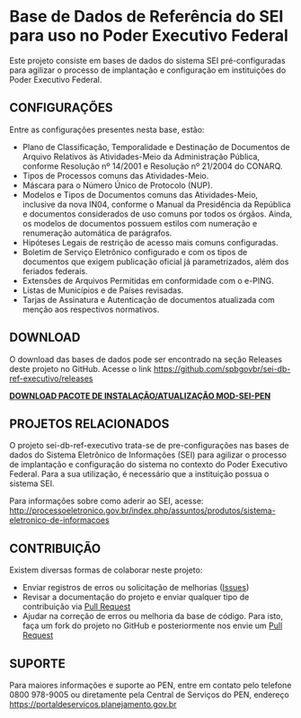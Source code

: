 # Base de Dados de Referência do SEI para uso no Poder Executivo Federal

Este projeto consiste em bases de dados do sistema SEI pré-configuradas para agilizar o processo de implantação e configuração em instituições do Poder Executivo Federal.

## CONFIGURAÇÕES

Entre as configurações presentes nesta base, estão:

* Plano de Classificação, Temporalidade e Destinação de Documentos de Arquivo Relativos às Atividades-Meio da Administração Pública, conforme Resolução nº 14/2001 e Resolução nº 21/2004 do CONARQ.
* Tipos de Processos comuns das Atividades-Meio.
* Máscara para o Número Único de Protocolo (NUP).
* Modelos e Tipos de Documentos comuns das Atividades-Meio, inclusive da nova IN04, conforme o Manual da Presidência da República e documentos considerados de uso comuns por todos os órgãos. Ainda, os modelos de documentos possuem estilos com numeração e renumeração automática de parágrafos.
* Hipóteses Legais de restrição de acesso mais comuns configuradas.
* Boletim de Serviço Eletrônico configurado e com os tipos de documentos que exigem publicação oficial já parametrizados, além dos feriados federais.
* Extensões de Arquivos Permitidas em conformidade com o e-PING.
* Listas de Municípios e de Países revisadas.
* Tarjas de Assinatura e Autenticação de documentos atualizada com menção aos respectivos normativos.
 

## DOWNLOAD

O download das bases de dados pode ser encontrado na seção Releases deste projeto no GitHub. 
Acesse o link https://github.com/spbgovbr/sei-db-ref-executivo/releases

**[DOWNLOAD PACOTE DE INSTALAÇÃO/ATUALIZAÇÃO MOD-SEI-PEN](https://github.com/spbgovbr/sei-db-ref-executivo/releases)** 


## PROJETOS RELACIONADOS

O projeto sei-db-ref-executivo trata-se de pre-configurações nas bases de dados do Sistema Eletrônico de Informações (SEI) para agilizar o processo de implantação e configuração do sistema no contexto do Poder Executivo Federal.
Para a sua utilização, é necessário que a instituição possua o sistema SEI.

Para informações sobre como aderir ao SEI, acesse: 
http://processoeletronico.gov.br/index.php/assuntos/produtos/sistema-eletronico-de-informacoes


## CONTRIBUIÇÃO

Existem diversas formas de colaborar neste projeto:

* Enviar registros de erros ou solicitação de melhorias ([Issues](https://github.com/spbgovbr/sei-db-ref-executivo/issues))
* Revisar a documentação do projeto e enviar qualquer tipo de contribuição via [Pull Request](https://github.com/spbgovbr/sei-db-ref-executivo/pulls)
* Ajudar na correção de erros ou melhoria da base de código. Para isto, faça um fork do projeto no GitHub e posteriormente nos envie um [Pull Request](https://github.com/spbgovbr/sei-db-ref-executivo/pulls)


## SUPORTE

Para maiores informações e suporte ao PEN, entre em contato pelo telefone 0800 978-9005 ou diretamente pela Central de Serviços do PEN, endereço https://portaldeservicos.planejamento.gov.br

